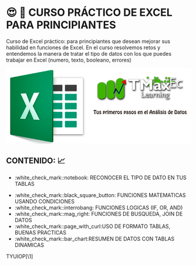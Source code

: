 # :heart_eyes: :necktie: CURSO PRÁCTICO DE EXCEL PARA PRINCIPIANTES

<p>
Curso de Excel práctico: para principiantes que desean mejorar sus habilidad en funciones de Excel. En el curso resolvemos retos y entendemos la manera de tratar el tipo de datos con los que puedes trabajar en Excel (numero, texto, booleano, errores)
</p>
<div>
<img src="https://github.com/bluesfer2007/Excel_InicialDatos/blob/main/img/logo_tmaxec_excel.png" alt="Excel">
</div>

## CONTENIDO: :chart_with_upwards_trend:

<ul>
<li>:white_check_mark::notebook: RECONOCER EL TIPO DE DATO EN TUS TABLAS</li>
<ul>
    <R> </R>
</ul>
<li>:white_check_mark::black_square_button: FUNCIONES MATEMATICAS USANDO CONDICIONES  </li>
<li>:white_check_mark::interrobang: FUNCIONES LOGICAS (IF, OR, AND)</li>
<li>:white_check_mark::mag_right: FUNCIONES DE BUSQUEDA, JOIN DE DATOS</li>
<li>:white_check_mark::page_with_curl:USO DE FORMATO TABLAS, BUENAS PRACTICAS</li>
<li>:white_check_mark::bar_chart:RESUMEN DE DATOS CON TABLAS DINAMICAS</li>

</ul>

TYUIOP[\1]